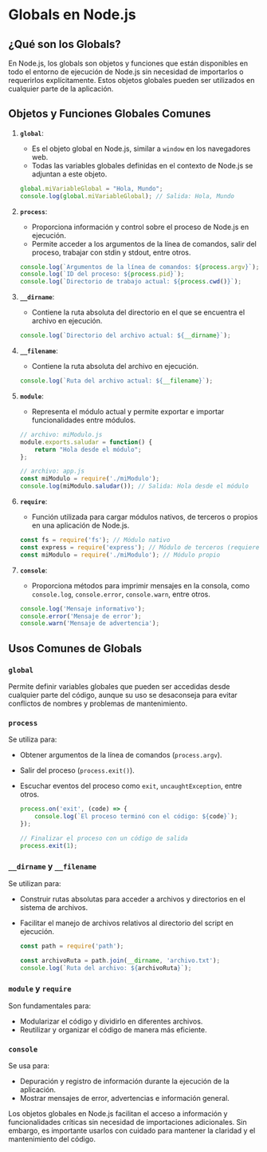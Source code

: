 # Globals en Node.js

## ¿Qué son los Globals?

En Node.js, los globals son objetos y funciones que están disponibles en todo el entorno de ejecución de Node.js sin necesidad de importarlos o requerirlos explícitamente. Estos objetos globales pueden ser utilizados en cualquier parte de la aplicación.

## Objetos y Funciones Globales Comunes

1. **`global`**:
   - Es el objeto global en Node.js, similar a `window` en los navegadores web.
   - Todas las variables globales definidas en el contexto de Node.js se adjuntan a este objeto.

    ```javascript
    global.miVariableGlobal = "Hola, Mundo";
    console.log(global.miVariableGlobal); // Salida: Hola, Mundo
    ```

2. **`process`**:
   - Proporciona información y control sobre el proceso de Node.js en ejecución.
   - Permite acceder a los argumentos de la línea de comandos, salir del proceso, trabajar con stdin y stdout, entre otros.

    ```javascript
    console.log(`Argumentos de la línea de comandos: ${process.argv}`);
    console.log(`ID del proceso: ${process.pid}`);
    console.log(`Directorio de trabajo actual: ${process.cwd()}`);
    ```

3. **`__dirname`**:
   - Contiene la ruta absoluta del directorio en el que se encuentra el archivo en ejecución.

    ```javascript
    console.log(`Directorio del archivo actual: ${__dirname}`);
    ```

4. **`__filename`**:
   - Contiene la ruta absoluta del archivo en ejecución.

    ```javascript
    console.log(`Ruta del archivo actual: ${__filename}`);
    ```

5. **`module`**:
   - Representa el módulo actual y permite exportar e importar funcionalidades entre módulos.

    ```javascript
    // archivo: miModulo.js
    module.exports.saludar = function() {
        return "Hola desde el módulo";
    };

    // archivo: app.js
    const miModulo = require('./miModulo');
    console.log(miModulo.saludar()); // Salida: Hola desde el módulo
    ```

6. **`require`**:
   - Función utilizada para cargar módulos nativos, de terceros o propios en una aplicación de Node.js.

    ```javascript
    const fs = require('fs'); // Módulo nativo
    const express = require('express'); // Módulo de terceros (requiere instalación previa)
    const miModulo = require('./miModulo'); // Módulo propio
    ```

7. **`console`**:
   - Proporciona métodos para imprimir mensajes en la consola, como `console.log`, `console.error`, `console.warn`, entre otros.

    ```javascript
    console.log('Mensaje informativo');
    console.error('Mensaje de error');
    console.warn('Mensaje de advertencia');
    ```

## Usos Comunes de Globals

### `global`

Permite definir variables globales que pueden ser accedidas desde cualquier parte del código, aunque su uso se desaconseja para evitar conflictos de nombres y problemas de mantenimiento.

### `process`

Se utiliza para:
- Obtener argumentos de la línea de comandos (`process.argv`).
- Salir del proceso (`process.exit()`).
- Escuchar eventos del proceso como `exit`, `uncaughtException`, entre otros.

    ```javascript
    process.on('exit', (code) => {
        console.log(`El proceso terminó con el código: ${code}`);
    });

    // Finalizar el proceso con un código de salida
    process.exit(1);
    ```

### `__dirname` y `__filename`

Se utilizan para:
- Construir rutas absolutas para acceder a archivos y directorios en el sistema de archivos.
- Facilitar el manejo de archivos relativos al directorio del script en ejecución.

    ```javascript
    const path = require('path');

    const archivoRuta = path.join(__dirname, 'archivo.txt');
    console.log(`Ruta del archivo: ${archivoRuta}`);
    ```

### `module` y `require`

Son fundamentales para:
- Modularizar el código y dividirlo en diferentes archivos.
- Reutilizar y organizar el código de manera más eficiente.

### `console`

Se usa para:
- Depuración y registro de información durante la ejecución de la aplicación.
- Mostrar mensajes de error, advertencias e información general.


Los objetos globales en Node.js facilitan el acceso a información y funcionalidades críticas sin necesidad de importaciones adicionales. Sin embargo, es importante usarlos con cuidado para mantener la claridad y el mantenimiento del código.
